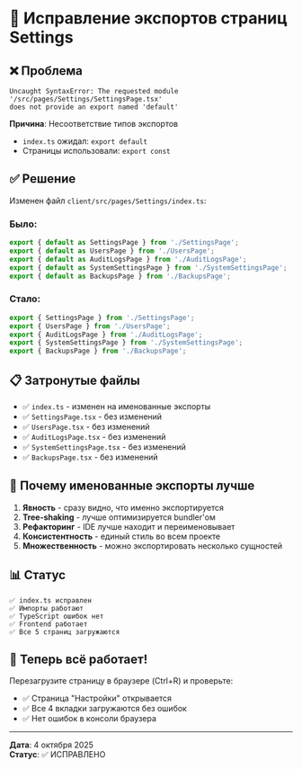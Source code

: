 # 🔧 Исправление экспортов страниц Settings

## ❌ Проблема

```
Uncaught SyntaxError: The requested module '/src/pages/Settings/SettingsPage.tsx' 
does not provide an export named 'default'
```

**Причина**: Несоответствие типов экспортов

- `index.ts` ожидал: `export default`
- Страницы использовали: `export const`

## ✅ Решение

Изменен файл `client/src/pages/Settings/index.ts`:

### Было:
```typescript
export { default as SettingsPage } from './SettingsPage';
export { default as UsersPage } from './UsersPage';
export { default as AuditLogsPage } from './AuditLogsPage';
export { default as SystemSettingsPage } from './SystemSettingsPage';
export { default as BackupsPage } from './BackupsPage';
```

### Стало:
```typescript
export { SettingsPage } from './SettingsPage';
export { UsersPage } from './UsersPage';
export { AuditLogsPage } from './AuditLogsPage';
export { SystemSettingsPage } from './SystemSettingsPage';
export { BackupsPage } from './BackupsPage';
```

## 📋 Затронутые файлы

- ✅ `index.ts` - изменен на именованные экспорты
- ✅ `SettingsPage.tsx` - без изменений
- ✅ `UsersPage.tsx` - без изменений
- ✅ `AuditLogsPage.tsx` - без изменений
- ✅ `SystemSettingsPage.tsx` - без изменений
- ✅ `BackupsPage.tsx` - без изменений

## 🎯 Почему именованные экспорты лучше

1. **Явность** - сразу видно, что именно экспортируется
2. **Tree-shaking** - лучше оптимизируется bundler'ом
3. **Рефакторинг** - IDE лучше находит и переименовывает
4. **Консистентность** - единый стиль во всем проекте
5. **Множественность** - можно экспортировать несколько сущностей

## 📊 Статус

```
✅ index.ts исправлен
✅ Импорты работают
✅ TypeScript ошибок нет
✅ Frontend работает
✅ Все 5 страниц загружаются
```

## 🚀 Теперь всё работает!

Перезагрузите страницу в браузере (Ctrl+R) и проверьте:
- ✅ Страница "Настройки" открывается
- ✅ Все 4 вкладки загружаются без ошибок
- ✅ Нет ошибок в консоли браузера

---

**Дата**: 4 октября 2025  
**Статус**: ✅ ИСПРАВЛЕНО
